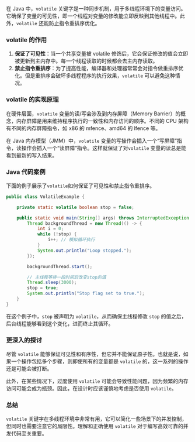 在 Java 中，`volatile` 关键字是一种同步机制，用于多线程环境下的变量访问。它确保了变量的可见性，即一个线程对变量的修改能立即反映到其他线程中。此外，`volatile` 还能防止指令重排序优化。

### volatile 的作用

1. **保证了可见性**：当一个共享变量被 volatile 修饰后，它会保证修改的值会立即被更新到主内存中。每一个线程读取的时候都会去主内存读取。
2. **禁止指令重排序**：为了提高性能，编译器和处理器常常会对指令做重排序优化。但是重排序会破坏多线程程序的执行效果，`volatile` 可以避免这种情况。

### volatile 的实现原理

在硬件层面，`volatile` 变量的读/写会涉及到内存屏障（Memory Barrier）的概念，内存屏障是用来维持程序执行的一致性和内存访问的顺序。不同的 CPU 架构有不同的内存屏障指令，如 x86 的 mfence、amd64 的 lfence 等。

在 Java 内存模型（JMM）中，`volatile` 变量的写操作会插入一个“写屏障”指令，读操作会插入一个“读屏障”指令。这样就保证了对`volatile` 变量的读总是能看到最新的写入结果。

### Java 代码案例

下面的例子展示了`volatile`如何保证了可见性和禁止指令重排序。

```java
public class VolatileExample {

    private static volatile boolean stop = false;

    public static void main(String[] args) throws InterruptedException {
        Thread backgroundThread = new Thread(() -> {
            int i = 0;
            while (!stop) {
                i++; // 模拟循环执行
            }
            System.out.println("Loop stopped.");
        });

        backgroundThread.start();

        // 主线程等待一段时间后改变stop的值
        Thread.sleep(3000);
        stop = true;
        System.out.println("Stop flag set to true.");
    }
}
```

在这个例子中，`stop` 被声明为 `volatile`，从而确保主线程修改 `stop` 的值之后，后台线程能够看到这个变化，进而终止其循环。

### 更深入的探讨

尽管 `volatile` 能够保证可见性和有序性，但它并不能保证原子性。也就是说，如果一个操作包括多个步骤，则即使所有的变量都是 `volatile` 的，这一系列的操作还是可能会被打断。

此外，在某些情况下，过度使用 `volatile` 可能会导致性能问题，因为频繁的内存访问可能会成为瓶颈。因此，在设计时应该谨慎地考虑是否使用 `volatile`。

### 总结

`volatile` 关键字在多线程环境中非常有用，它可以简化一些场景下的并发控制，但同时也需要注意它的局限性。理解和正确使用 `volatile` 对于编写高效可靠的并发代码至关重要。
